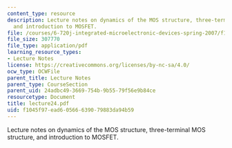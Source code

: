 ```yaml
---
content_type: resource
description: Lecture notes on dynamics of the MOS structure, three-terminal MOS structure,
  and introduction to MOSFET.
file: /courses/6-720j-integrated-microelectronic-devices-spring-2007/f1045f97ead60566639079883da94b59_lecture24.pdf
file_size: 307770
file_type: application/pdf
learning_resource_types:
- Lecture Notes
license: https://creativecommons.org/licenses/by-nc-sa/4.0/
ocw_type: OCWFile
parent_title: Lecture Notes
parent_type: CourseSection
parent_uid: 24adbc49-3669-754b-9b55-79f56e9b84ce
resourcetype: Document
title: lecture24.pdf
uid: f1045f97-ead6-0566-6390-79883da94b59
---
```

Lecture notes on dynamics of the MOS structure, three-terminal MOS structure, and introduction to MOSFET.